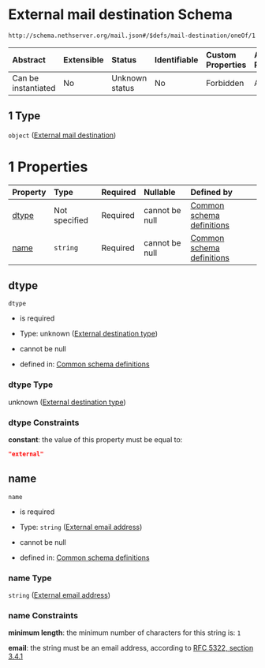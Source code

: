 # External mail destination Schema

```txt
http://schema.nethserver.org/mail.json#/$defs/mail-destination/oneOf/1
```



| Abstract            | Extensible | Status         | Identifiable | Custom Properties | Additional Properties | Access Restrictions | Defined In                                      |
| :------------------ | :--------- | :------------- | :----------- | :---------------- | :-------------------- | :------------------ | :---------------------------------------------- |
| Can be instantiated | No         | Unknown status | No           | Forbidden         | Allowed               | none                | [mail.json\*](mail.json "open original schema") |

## 1 Type

`object` ([External mail destination](mail-defs-mail-destination-oneof-external-mail-destination.md))

# 1 Properties

| Property        | Type          | Required | Nullable       | Defined by                                                                                                                                                                                                                |
| :-------------- | :------------ | :------- | :------------- | :------------------------------------------------------------------------------------------------------------------------------------------------------------------------------------------------------------------------ |
| [dtype](#dtype) | Not specified | Required | cannot be null | [Common schema definitions](mail-defs-mail-destination-oneof-external-mail-destination-properties-external-destination-type.md "http://schema.nethserver.org/mail.json#/$defs/mail-destination/oneOf/1/properties/dtype") |
| [name](#name)   | `string`      | Required | cannot be null | [Common schema definitions](mail-defs-mail-destination-oneof-external-mail-destination-properties-external-email-address.md "http://schema.nethserver.org/mail.json#/$defs/mail-destination/oneOf/1/properties/name")     |

## dtype



`dtype`

*   is required

*   Type: unknown ([External destination type](mail-defs-mail-destination-oneof-external-mail-destination-properties-external-destination-type.md))

*   cannot be null

*   defined in: [Common schema definitions](mail-defs-mail-destination-oneof-external-mail-destination-properties-external-destination-type.md "http://schema.nethserver.org/mail.json#/$defs/mail-destination/oneOf/1/properties/dtype")

### dtype Type

unknown ([External destination type](mail-defs-mail-destination-oneof-external-mail-destination-properties-external-destination-type.md))

### dtype Constraints

**constant**: the value of this property must be equal to:

```json
"external"
```

## name



`name`

*   is required

*   Type: `string` ([External email address](mail-defs-mail-destination-oneof-external-mail-destination-properties-external-email-address.md))

*   cannot be null

*   defined in: [Common schema definitions](mail-defs-mail-destination-oneof-external-mail-destination-properties-external-email-address.md "http://schema.nethserver.org/mail.json#/$defs/mail-destination/oneOf/1/properties/name")

### name Type

`string` ([External email address](mail-defs-mail-destination-oneof-external-mail-destination-properties-external-email-address.md))

### name Constraints

**minimum length**: the minimum number of characters for this string is: `1`

**email**: the string must be an email address, according to [RFC 5322, section 3.4.1](https://tools.ietf.org/html/rfc5322 "check the specification")
